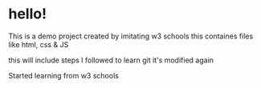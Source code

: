 # hello!
This is a demo project created by imitating w3 schools
this containes files like html, css & JS

this will include steps I followed to learn git
it's modified again

Started learning from w3 schools